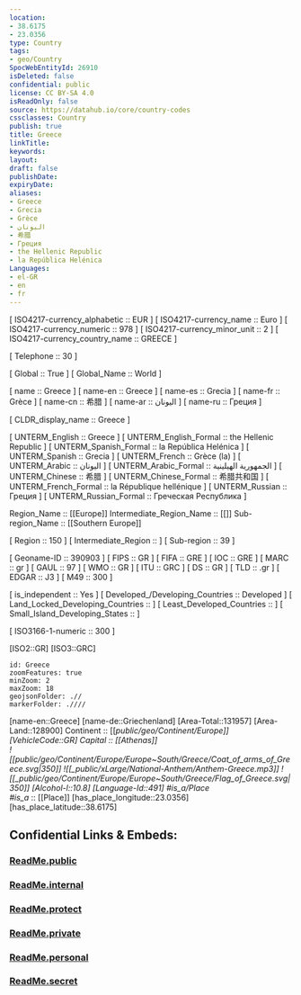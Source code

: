 ```yaml
---
location:
- 38.6175
- 23.0356
type: Country
tags:
- geo/Country
SpocWebEntityId: 26910
isDeleted: false
confidential: public
license: CC BY-SA 4.0
isReadOnly: false
source: https://datahub.io/core/country-codes
cssclasses: Country
publish: true
title: Greece
linkTitle: 
keywords: 
layout: 
draft: false
publishDate: 
expiryDate: 
aliases:
- Greece
- Grecia
- Grèce
- اليونان
- 希腊
- Греция
- the Hellenic Republic
- la República Helénica
Languages:
- el-GR
- en
- fr
---
```



[	ISO4217-currency_alphabetic	 :: EUR ] 
[	ISO4217-currency_name	 :: Euro ] 
[	ISO4217-currency_numeric	 :: 978 ] 
[	ISO4217-currency_minor_unit	 :: 2 ] 
[	ISO4217-currency_country_name	 :: GREECE ] 

[	Telephone	 :: 30 ] 

[	Global	 :: True ] 
[	Global_Name	 :: World ] 

[	name	 :: Greece ] 
[	name-en	 :: Greece ] 
[	name-es	 :: Grecia ] 
[	name-fr	 :: Grèce ] 
[	name-cn	 :: 希腊 ] 
[	name-ar	 :: اليونان ] 
[	name-ru	 :: Греция ] 

[	CLDR_display_name	 :: Greece ] 

[	UNTERM_English	 :: Greece ] 
[	UNTERM_English_Formal	 :: the Hellenic Republic ] 
[	UNTERM_Spanish_Formal	 :: la República Helénica ] 
[	UNTERM_Spanish	 :: Grecia ] 
[	UNTERM_French	 :: Grèce (la) ] 
[	UNTERM_Arabic	 :: اليونان ] 
[	UNTERM_Arabic_Formal	 :: الجمهورية الهيلينية ] 
[	UNTERM_Chinese	 :: 希腊 ] 
[	UNTERM_Chinese_Formal	 :: 希腊共和国 ] 
[	UNTERM_French_Formal	 :: la République hellénique ] 
[	UNTERM_Russian	 :: Греция ] 
[	UNTERM_Russian_Formal	 :: Греческая Республика ] 

Region_Name ::  [[Europe]] 
Intermediate_Region_Name ::  [[]] 
Sub-region_Name ::  [[Southern Europe]] 

[	Region	 :: 150 ] 
[	Intermediate_Region	 ::  ] 
[	Sub-region	 :: 39 ] 

[	Geoname-ID	 :: 390903 ] 
[	FIPS	 :: GR ] 
[	FIFA	 :: GRE ] 
[	IOC	 :: GRE ] 
[	MARC	 :: gr ] 
[	GAUL	 :: 97 ] 
[	WMO	 :: GR ] 
[	ITU	 :: GRC ] 
[	DS	 :: GR ] 
[	TLD	 :: .gr ] 
[	EDGAR	 :: J3 ] 
[	M49	 :: 300 ] 

[	is_independent	 :: Yes ] 
[	Developed_/Developing_Countries	 :: Developed ] 
[	Land_Locked_Developing_Countries	 ::  ] 
[	Least_Developed_Countries	 ::  ] 
[	Small_Island_Developing_States	 ::  ] 

[	ISO3166-1-numeric	 :: 300 ] 



[ISO2::GR] 
[ISO3::GRC] 
```leaflet
id: Greece
zoomFeatures: true 
minZoom: 2 
maxZoom: 18
geojsonFolder: .//
markerFolder: .////
```


[name-en::Greece] 
[name-de::Griechenland] 
[Area-Total::131957] 
[Area-Land::128900] 
Continent :: [[_public/geo/Continent/Europe]]  
[VehicleCode::GR] 
Capital :: [[Athenas]]  
![[_public/geo/Continent/Europe/Europe~South/Greece/Coat_of_arms_of_Greece.svg|350]] 
![[_public/xLarge/National-Anthem/Anthem-Greece.mp3]] 
![[_public/geo/Continent/Europe/Europe~South/Greece/Flag_of_Greece.svg|350]] 
[Alcohol-l::10.8] 
[Language-Id::491] 
#is_a_/Place  
#is_a_ :: [[Place]] 
[has_place_longitude::23.0356] 
[has_place_latitude::38.6175] 


## Confidential Links & Embeds: 

### [ReadMe.public](/_public/\Earth\Continent\Europe\Europe~South\GreeceReadMe.public.md) 

### [ReadMe.internal](/_internal/\Earth\Continent\Europe\Europe~South\GreeceReadMe.internal.md) 

### [ReadMe.protect](/_protect/\Earth\Continent\Europe\Europe~South\GreeceReadMe.protect.md) 

### [ReadMe.private](/_private/\Earth\Continent\Europe\Europe~South\GreeceReadMe.private.md) 

### [ReadMe.personal](/_personal/\Earth\Continent\Europe\Europe~South\GreeceReadMe.personal.md) 

### [ReadMe.secret](/_secret/\Earth\Continent\Europe\Europe~South\GreeceReadMe.secret.md)

